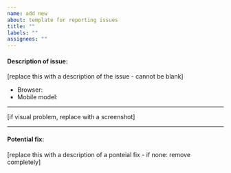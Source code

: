 ```yaml
---
name: add new
about: template for reporting issues
title: ""
labels: ""
assignees: ""
---
```


#### Description of issue:

[replace this with a description of the issue - cannot be blank]

- Browser:
- Mobile model:

---

[if visual problem, replace with a screenshot]

---

#### Potential fix:

[replace this with a description of a ponteial fix - if none: remove completely]
